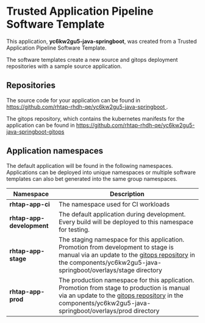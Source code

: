 # Trusted Application Pipeline Software Template

This application, **yc6kw2gu5-java-springboot**, was created from a Trusted Application Pipeline Software Template.

The software templates create a new source and gitops deployment repositories with a sample source application. 

## Repositories

The source code for your application can be found in [https://github.com/rhtap-rhdh-qe/yc6kw2gu5-java-springboot ](https://github.com/rhtap-rhdh-qe/yc6kw2gu5-java-springboot ).
 
The gitops repository, which contains the kubernetes manifests for the application can be found in 
[https://github.com/rhtap-rhdh-qe/yc6kw2gu5-java-springboot-gitops ](https://github.com/rhtap-rhdh-qe/yc6kw2gu5-java-springboot-gitops ) 

## Application namespaces 

The default application will be found in the following namespaces. Applications can be deployed into unique namespaces or multiple software templates can also bet generated into the same group namespaces.  

|  Namespace   |  Description   |  
| -------- | -------- |
| **rhtap-app-ci** | The namespace used for CI workloads |
| **rhtap-app-development** | The default application during development. Every build will be deployed to this namespace for testing. |
| **rhtap-app-stage** | The staging namespace for this application. Promotion from development to stage is manual via an update to the [gitops repository](https://github.com/rhtap-rhdh-qe/yc6kw2gu5-java-springboot-gitops ) in the components/yc6kw2gu5-java-springboot/overlays/stage directory |
| **rhtap-app-prod** | The production namespace for this application. Promotion from stage to production is manual via an update to the [gitops repository](https://github.com/rhtap-rhdh-qe/yc6kw2gu5-java-springboot-gitops ) in the components/yc6kw2gu5-java-springboot/overlays/prod directory |